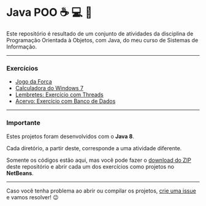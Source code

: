 # Java POO :coffee: :computer: :pencil:

Este repositório é resultado de um conjunto de atividades da disciplina de Programação Orientada à Objetos, com Java, do meu curso de Sistemas de Informação.

---

### Exercícios

* [Jogo da Forca](./JogoDaForca)
* [Calculadora do Windows 7](./CalcWin7)
* [Lembretes: Exercício com Threads](./Lembretes)
* [Acervo: Exercício com Banco de Dados](./Acervo)

---

### Importante

Estes projetos foram desenvolvidos com o **Java 8**.

Cada diretório, a partir deste, corresponde a uma atividade diferente.

Somente os códigos estão aqui, mas você pode fazer o [download do ZIP](https://github.com/gabsprates/JavaPOO/archive/master.zip) deste repositório e abrir cada um dos exercícios como projetos no **NetBeans**.

---

Caso você tenha problema ao abrir ou compilar os projetos, [crie uma issue](https://github.com/gabsprates/JavaPOO/issues) e vamos resolver! :wink:
